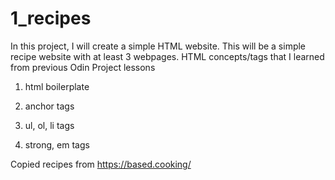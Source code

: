# 1_recipes
In this project, I will create a simple HTML website. This will be a
simple recipe website with at least 3 webpages. HTML concepts/tags that 
I learned from previous Odin Project lessons

1) html boilerplate

2) anchor tags

3) ul, ol, li tags

4) strong, em tags

Copied recipes from https://based.cooking/
